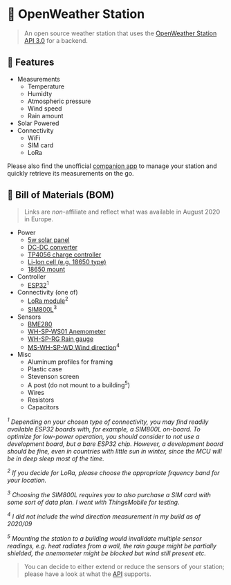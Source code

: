 # 📡 OpenWeather Station

> An open source weather station that uses the [OpenWeather Station API 3.0](https://openweathermap.org/stations) for a backend.

## 🔬 Features

- Measurements
  - Temperature
  - Humidty
  - Atmospheric pressure
  - Wind speed
  - Rain amount
- Solar Powered
- Connectivity
  - WiFi
  - SIM card
  - LoRa

Please also find the unofficial [companion app](https://github.com/hendrikmaus/openweather-station-companion-app) to manage your station and quickly retrieve its measurements on the go.

## 🚜 Bill of Materials (BOM)

> Links are _non_-affiliate and reflect what was available in August 2020 in Europe.

- Power
  - [5w solar panel](https://www.amazon.de/dp/B00XHREE50?psc=1)
  - [DC-DC converter](https://www.amazon.de/gp/product/B07Q9PSFG1)
  - [TP4056 charge controller](https://www.amazon.de/gp/product/B077XW1XBJ)
  - [Li-Ion cell (e.g. 18650 type)](https://de.aliexpress.com/item/32810182330.html)
  - [18650 mount](https://de.aliexpress.com/item/32821011990.html)
- Controller
  - [ESP32](https://www.amazon.de/gp/product/B074RGW2VQ)<sup>1</sup>
- Connectivity (one of)
  - [LoRa module](https://www.amazon.de/MakerHawk-%C3%9Cbertragungsmodul-Spread-Spektrum-Kommunikation-Gemessener-Anti-Interferenz-Leistung/dp/B07GQQ5Q4W)<sup>2</sup>
  - [SIM800L](https://www.amazon.de/DollaTek-GSM-Modul-Micro-SIM-Karte-serielle-Schnittstelle/dp/B081JYDYGH)<sup>3</sup>
- Sensors
  - [BME280](https://www.amazon.de/gp/product/B07KY8WY4M)
  - [WH-SP-WS01 Anemometer](https://de.aliexpress.com/item/4000347448903.html)
  - [WH-SP-RG Rain gauge](https://de.aliexpress.com/item/4000407106038.html)
  - [MS-WH-SP-WD Wind direction](https://de.aliexpress.com/item/1000001854801.html)<sup>4</sup>
- Misc
  - Aluminum profiles for framing
  - Plastic case
  - Stevenson screen
  - A post (do not mount to a building<sup>5</sup>)
  - Wires
  - Resistors
  - Capacitors

_<sup>1</sup> Depending on your chosen type of connectivity, you may find readily available ESP32 boards with, for example, a SIM800L on-board. To optimize for low-power operation, you should consider to not use a development board, but a bare ESP32 chip. However, a development board should be fine, even in countries with little sun in winter, since the MCU will be in deep sleep most of the time._

_<sup>2</sup> If you decide for LoRa, please choose the appropriate frquency band for your location._

_<sup>3</sup> Choosing the SIM800L requires you to also purchase a SIM card with some sort of data plan. I went with ThingsMobile for testing._

_<sup>4</sup> I did not include the wind direction measurement in my build as of 2020/09_

_<sup>5</sup> Mounting the station to a building would invalidate multiple sensor readings, e.g. heat radiates from a wall, the rain gauge might be partially shielded, the anemometer might be blocked but wind still present etc._

> You can decide to either extend or reduce the sensors of your station; please have a look at what the [API](https://openweathermap.org/stations#measurement) supports.
